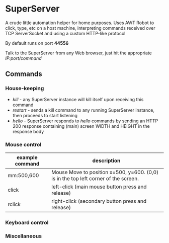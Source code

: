 # SuperServer

A crude little automation helper for home purposes. Uses AWT Robot to click, type, etc on a host machine, interpreting commands received over TCP ServerSocket and using a custom HTTP-like protocol

By default runs on port **44556**

Talk to the SuperServer from any Web browser, just hit the appropriate *IP:port/command*

## Commands

### House-keeping

- *kill* - any SuperServer instance will kill itself upon receiving this command
- *restart* - sends a kill command to any running SuperServer instance, then proceeds to start listening
- *hello* - SuperServer responds to *hello* commands by sending an HTTP 200 response containing (main) screen WIDTH and HEIGHT in the response body

### Mouse control

| example command | description                                                                         |
|-----------------|-------------------------------------------------------------------------------------|
| mm:500,600      | Mouse Move to position x=500, y=600. (0,0) is in the top left corner of the screen. |
| click           | left-click (main mouse button press and release)                                    |
| rclick          | right-click (secondary button press and release)                                    |

### Keyboard control

### Miscellaneous


